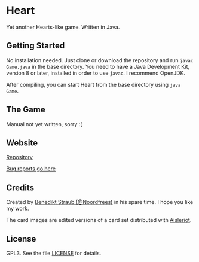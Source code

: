 # Heart
Yet another Hearts-like game. Written in Java.

## Getting Started

No installation needed. Just clone or download the repository and run `javac Game.java` in the base directory. You need to have a Java Development Kit, version 8 or later, installed in order to use `javac`. I recommend OpenJDK.

After compiling, you can start Heart from the base directory using `java Game`.

## The Game

Manual not yet written, sorry :(




## Website

[Repository](https://github.com/Noordfrees/Heart)

[Bug reports go here](https://github.com/Noordfrees/Heart/issues)

## Credits

Created by [Benedikt Straub (@Noordfrees)](https://github.com/Noordfrees) in his spare time. I hope you like my work.

The card images are edited versions of a card set distributed with [Aisleriot](https://wiki.gnome.org/Apps/Aisleriot).

## License

GPL3. See the file [LICENSE](https://github.com/Noordfrees/Heart/blob/master/LICENSE) for details.
